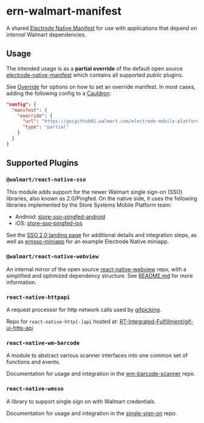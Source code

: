 # ern-walmart-manifest

A shared [Electrode Native Manifest][1] for use with applications that depend
on _internal_ Walmart dependencies.

## Usage

The intended usage is as a **partial override** of the default open source
[electrode-native-manifest][2] which contains all supported _public_ plugins.

See [Override][3] for options on how to set an override manifest. In most
cases, adding the following config to a [Cauldron][4]:

```json
"config": {
  "manifest": {
    "override": {
      "url": "https://gecgithub01.walmart.com/electrode-mobile-platform/ern-walmart-manifest.git",
      "type": "partial"
    }
  }
}
```

## Supported Plugins

### `@walmart/react-native-sso`

This module adds support for the newer Walmart single sign-on (SSO) libraries,
also known as 2.0/Pingfed. On the native side, it uses the following libraries
implemented by the Store Systems Mobile Platform team:

- Android: [store-sso-pingfed-android][13]
- iOS: [store-sso-pingfed-ios][14]

See the [SSO 2.0 landing page][11] for additional details and integration steps,
as well as [ernsso-miniapp][12] for an example Electrode Native miniapp.

[11]: http://amp.docs.walmart.com/sso2.0/index.html
[12]: https://gecgithub01.walmart.com/electrode-mobile-platform/ernsso-miniapp
[13]: https://gecgithub01.walmart.com/store-systems-associate-tech-platform/store-sso-pingfed-android
[14]: https://gecgithub01.walmart.com/store-systems-associate-tech-platform/store-sso-pingfed-ios

### `@walmart/react-native-webview`

An internal mirror of the open source [react-native-webview][5] repo, with
a simplified and optimized dependency structure. See [README.md][6] for more
information.

### `react-native-httpapi`

A request processor for http network calls used by [gifpicking][9].

Repo for `react-native-http[-]api` hosted at:
[RT-Integrated-Fulfillment/gif-ui-http-api][10]

### `react-native-wm-barcode`

A module to abstract various scanner interfaces into one common set of functions
and events.

Documentation for usage and integration in the [wm-barcode-scanner][7] repo.

### `react-native-wmsso`

A library to support single sign on with Walmart credentials.

Documentation for usage and integration in the [single-sign-on][8] repo.

[1]: https://native.electrode.io/reference/index-3
[2]: https://github.com/electrode-io/electrode-native-manifest
[3]: https://native.electrode.io/reference/index-3/override
[4]: https://native.electrode.io/reference/index-2
[5]: https://github.com/react-native-webview/react-native-webview
[6]: https://gecgithub01.walmart.com/electrode-mobile-platform/react-native-webview/tree/custom-10.3.2#begin-walmart-custom
[7]: https://gecgithub01.walmart.com/Store-Mobility-Services/wm-barcode-scanner/tree/master/react
[8]: https://gecgithub01.walmart.com/Store-Mobility-Services/single-sign-on
[9]: https://gecgithub01.walmart.com/RT-Integrated-Fulfillment/gifpicking
[10]: https://gecgithub01.walmart.com/RT-Integrated-Fulfillment/gif-ui-http-api/
